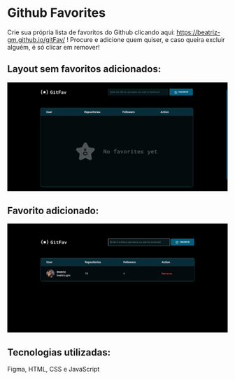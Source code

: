 
# Github Favorites

Crie sua própria lista de favoritos do Github clicando aqui: https://beatriz-gm.github.io/gitFav/ ! 
Procure e adicione quem quiser, e caso queira excluir alguém, é só clicar em remover!

## Layout sem favoritos adicionados:

![alt text](assetsForREADME/nofavyet.png "No favorites page")

## Favorito adicionado:
![alt text](assetsForREADME/fav.png "Favorite added")

## Tecnologias utilizadas:
Figma, HTML, CSS e JavaScript
